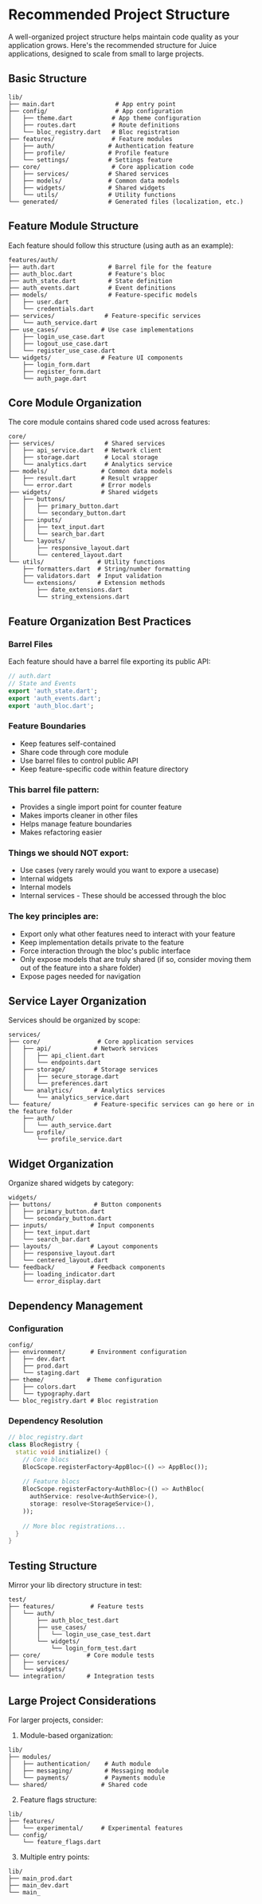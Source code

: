# Recommended Project Structure

A well-organized project structure helps maintain code quality as your application grows. Here's the recommended structure for Juice applications, designed to scale from small to large projects.

## Basic Structure

```
lib/
├── main.dart                 # App entry point
├── config/                   # App configuration
│   ├── theme.dart           # App theme configuration
│   ├── routes.dart          # Route definitions
│   └── bloc_registry.dart   # Bloc registration
├── features/                # Feature modules
│   ├── auth/               # Authentication feature
│   ├── profile/            # Profile feature
│   └── settings/           # Settings feature
├── core/                    # Core application code
│   ├── services/           # Shared services
│   ├── models/             # Common data models
│   ├── widgets/            # Shared widgets
│   └── utils/              # Utility functions
└── generated/              # Generated files (localization, etc.)
```

## Feature Module Structure

Each feature should follow this structure (using auth as an example):

```
features/auth/
├── auth.dart               # Barrel file for the feature
├── auth_bloc.dart          # Feature's bloc
├── auth_state.dart         # State definition
├── auth_events.dart        # Event definitions
├── models/                 # Feature-specific models
│   ├── user.dart
│   └── credentials.dart
├── services/              # Feature-specific services
│   └── auth_service.dart
├── use_cases/            # Use case implementations
│   ├── login_use_case.dart
│   ├── logout_use_case.dart
│   └── register_use_case.dart
└── widgets/              # Feature UI components
    ├── login_form.dart
    ├── register_form.dart
    └── auth_page.dart
```

## Core Module Organization

The core module contains shared code used across features:

```
core/
├── services/              # Shared services
│   ├── api_service.dart   # Network client
│   ├── storage.dart       # Local storage
│   └── analytics.dart     # Analytics service
├── models/               # Common data models
│   ├── result.dart       # Result wrapper
│   └── error.dart        # Error models
├── widgets/              # Shared widgets
│   ├── buttons/
│   │   ├── primary_button.dart
│   │   └── secondary_button.dart
│   ├── inputs/
│   │   ├── text_input.dart
│   │   └── search_bar.dart
│   └── layouts/
│       ├── responsive_layout.dart
│       └── centered_layout.dart
└── utils/               # Utility functions
    ├── formatters.dart  # String/number formatting
    ├── validators.dart  # Input validation
    └── extensions/      # Extension methods
        ├── date_extensions.dart
        └── string_extensions.dart
```

## Feature Organization Best Practices

### Barrel Files
Each feature should have a barrel file exporting its public API:

```dart
// auth.dart
// State and Events
export 'auth_state.dart';
export 'auth_events.dart';
export 'auth_bloc.dart';
```

### Feature Boundaries
- Keep features self-contained
- Share code through core module
- Use barrel files to control public API
- Keep feature-specific code within feature directory

### This barrel file pattern:
- Provides a single import point for counter feature
- Makes imports cleaner in other files
- Helps manage feature boundaries
- Makes refactoring easier

### Things we should NOT export:

- Use cases (very rarely would you want to expore a usecase)
- Internal widgets 
- Internal models 
- Internal services - These should be accessed through the bloc

### The key principles are:

- Export only what other features need to interact with your feature
- Keep implementation details private to the feature
- Force interaction through the bloc's public interface
- Only expose models that are truly shared (if so, consider moving them out of the feature into a share folder)
- Expose pages needed for navigation

## Service Layer Organization

Services should be organized by scope:

```
services/
├── core/                # Core application services
│   ├── api/            # Network services
│   │   ├── api_client.dart
│   │   └── endpoints.dart
│   ├── storage/        # Storage services
│   │   ├── secure_storage.dart
│   │   └── preferences.dart
│   └── analytics/      # Analytics services
│       └── analytics_service.dart
└── feature/            # Feature-specific services can go here or in the feature folder
    ├── auth/
    │   └── auth_service.dart
    └── profile/
        └── profile_service.dart
```

## Widget Organization

Organize shared widgets by category:

```
widgets/
├── buttons/            # Button components
│   ├── primary_button.dart
│   └── secondary_button.dart
├── inputs/            # Input components
│   ├── text_input.dart
│   └── search_bar.dart
├── layouts/           # Layout components
│   ├── responsive_layout.dart
│   └── centered_layout.dart
└── feedback/          # Feedback components
    ├── loading_indicator.dart
    └── error_display.dart
```

## Dependency Management

### Configuration
```
config/
├── environment/       # Environment configuration
│   ├── dev.dart
│   ├── prod.dart
│   └── staging.dart
├── theme/            # Theme configuration
│   ├── colors.dart
│   └── typography.dart
└── bloc_registry.dart # Bloc registration
```

### Dependency Resolution
```dart
// bloc_registry.dart
class BlocRegistry {
  static void initialize() {
    // Core blocs
    BlocScope.registerFactory<AppBloc>(() => AppBloc());
    
    // Feature blocs
    BlocScope.registerFactory<AuthBloc>(() => AuthBloc(
      authService: resolve<AuthService>(),
      storage: resolve<StorageService>(),
    ));
    
    // More bloc registrations...
  }
}
```

## Testing Structure

Mirror your lib directory structure in test:

```
test/
├── features/          # Feature tests
│   └── auth/
│       ├── auth_bloc_test.dart
│       ├── use_cases/
│       │   └── login_use_case_test.dart
│       └── widgets/
│           └── login_form_test.dart
├── core/             # Core module tests
│   ├── services/
│   └── widgets/
└── integration/      # Integration tests
```

## Large Project Considerations

For larger projects, consider:

1. Module-based organization:
```
lib/
├── modules/
│   ├── authentication/    # Auth module
│   ├── messaging/         # Messaging module
│   └── payments/          # Payments module
└── shared/               # Shared code
```

2. Feature flags structure:
```
lib/
├── features/
│   └── experimental/     # Experimental features
└── config/
    └── feature_flags.dart
```

3. Multiple entry points:
```
lib/
├── main_prod.dart
├── main_dev.dart
└── main_
